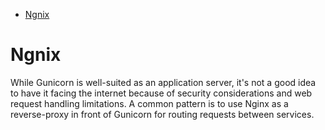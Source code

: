 <!--ts-->
   * [Ngnix](#ngnix)

<!-- Added by: gil_diy, at: Sat 05 Mar 2022 12:20:12 IST -->

<!--te-->

# Ngnix

While Gunicorn is well-suited as an application server,
it's not a good idea to have it facing the internet because of security considerations and web request handling limitations.
A common pattern is to use Nginx as a reverse-proxy in front of Gunicorn for routing requests between services.